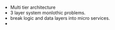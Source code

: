 - Multi tier architecture
- 3 layer system monlothic problems.
- break logic and data layers into micro services.
-